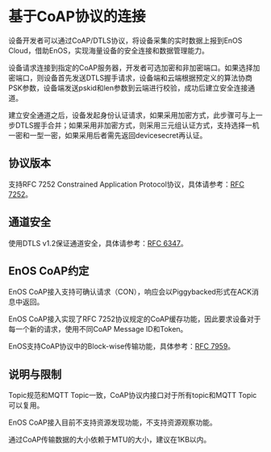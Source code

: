 # 基于CoAP协议的连接

设备开发者可以通过CoAP/DTLS协议，将设备采集的实时数据上报到EnOS Cloud，借助EnOS，实现海量设备的安全连接和数据管理能力。

设备请求连接到指定的CoAP服务器，开发者可选加密和非加密端口。如果选择加密端口，则设备首先发送DTLS握手请求，设备端和云端根据预定义的算法协商PSK参数，设备端发送pskid和len参数到云端进行校验，成功后建立安全连接通道。

建立安全通道之后，设备发起身份认证请求，如果采用加密方式，此步骤可与上一步DTLS握手合并；如果采用非加密方式，则采用三元组认证方式，支持选择一机一密和一型一密，如果采用后者需先返回devicesecret再认证。



## 协议版本

支持RFC 7252 Constrained Application Protocol协议，具体请参考：[RFC 7252](https://tools.ietf.org/html/rfc7252?spm=a2c4g.11186623.2.12.2e2e3cb88Cjj8L)。

## 通道安全

使用DTLS v1.2保证通道安全，具体请参考：[RFC 6347](https://tools.ietf.org/html/rfc6347?spm=a2c4g.11186623.2.13.2e2e3cb88Cjj8L)。

## EnOS CoAP约定

EnOS CoAP接入支持可确认请求（CON），响应会以Piggybacked形式在ACK消息中返回。

EnOS CoAP接入实现了RFC 7252协议规定的CoAP缓存功能，因此要求设备对于每一个新的请求，使用不同CoAP Message ID和Token。

EnOS支持CoAP协议中的Block-wise传输功能，具体参考：[RFC 7959](https://tools.ietf.org/html/rfc7959)。

## 说明与限制

Topic规范和MQTT Topic一致，CoAP协议内接口对于所有topic和MQTT Topic可以复用。

EnOS CoAP接入目前不支持资源发现功能，不支持资源观察功能。

通过CoAP传输数据的大小依赖于MTU的大小，建议在1KB以内。


